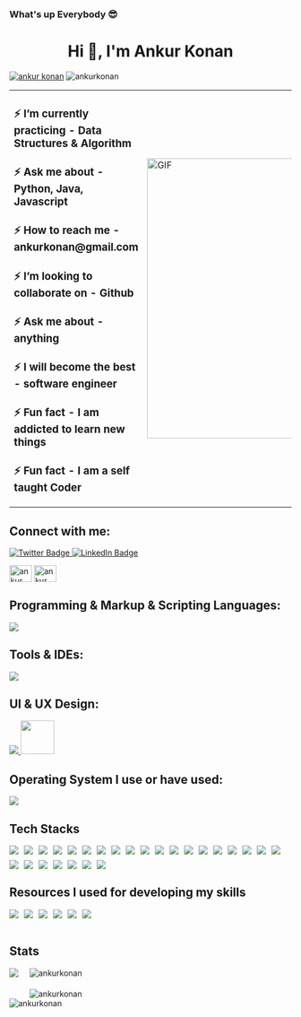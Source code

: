 ### What's up Everybody 😎

<!--
**AnkurKonan/AnkurKonan** is a ✨ _special_ ✨ repository because its README.md (this file) appears on your GitHub profile.
Here are some ideas to get you started:
- 🔭 I’m currently working on ...
- 🌱 I’m currently learning ...
- 👯 I’m looking to collaborate on ...
- 🤔 I’m looking for help with ...
- 💬 Ask me about ...
- 📫 How to reach me: ...
- 😄 Pronouns: ...
- ⚡ Fun fact: ...
-->

<h1 align="center">Hi 👋, I'm Ankur Konan</h1>
<a href="https://x.com/AnkurKonan2004" target="blank"><img src="https://img.shields.io/twitter/follow/ankur konan?logo=twitter&style=for-the-badge" alt="ankur konan" /></a>
<img src="https://komarev.com/ghpvc/?username=ankurkonan&label=Profile%20views&color=ff0000&style=flat-square" alt="ankurkonan" />
<table>
  <tr>
    <td>
      <h3>⚡ I’m currently practicing - Data Structures & Algorithm</h3>
      <h3>⚡ Ask me about - Python, Java, Javascript </h3>
      <h3>⚡ How to reach me - ankurkonan@gmail.com </h3>
      <h3>⚡ I’m looking to collaborate on - Github </h3>
      <h3>⚡ Ask me about - anything </h3>
      <h3>⚡ I will become the best - software engineer </h3>
      <h3>⚡ Fun fact - I am addicted to learn new things </h3>
      <h3>⚡ Fun fact - I am a self taught Coder </h3>
    </td>
    <td>
      <img src="https://github.com/user-attachments/assets/016ada26-2f4c-44ac-b936-0cd0c412af60" alt="GIF" width="500" />
    </td>
  </tr>
</table>


<h2 align="left">Connect with me:</h2>
  <a href="https://x.com/AnkurKonan2004">
    <img src="https://img.shields.io/badge/Twitter-blue?style=for-the-badge&logo=twitter&logoColor=white" alt="Twitter Badge"/>
  </a>
  <a href="https://www.linkedin.com/in/ankur-konan-084701287/L">
    <img src="https://img.shields.io/badge/LinkedIn-blue?style=for-the-badge&logo=linkedin&logoColor=white" alt="LinkedIn Badge"/>
  </a>
<p align="left">
<a href="https://twitter.com/ankur konan" target="blank"><img align="center" src="https://raw.githubusercontent.com/rahuldkjain/github-profile-readme-generator/master/src/images/icons/Social/twitter.svg" alt="ankur konan" height="30" width="40" /></a>
<a href="https://www.linkedin.com/in/ankur-konan-084701287/" target="blank"><img align="center" src="https://raw.githubusercontent.com/rahuldkjain/github-profile-readme-generator/master/src/images/icons/Social/linked-in-alt.svg" alt="ankur konan" height="30" width="40" /></a>
</p>

<h2 align="left">Programming & Markup & Scripting Languages:</h2>
<p align="left"> <a href="https://skillicons.dev">
    <img src="https://skillicons.dev/icons?i=html,css,js,c,java,py,arduino,bash,php," />
  </a></p>
<h2 align="left">Tools & IDEs:</h2>
<p align="left"> <a href="https://skillicons.dev">
    <img src="https://skillicons.dev/icons?i=vim,pycharm,idea,arduino,androidstudio" />
  </a></p>
<h2 align="left">UI & UX Design:</h2>
<p align="left"> <a href="https://skillicons.dev">
    <img src="https://skillicons.dev/icons?i=figma" />
  <img src="https://github-production-user-asset-6210df.s3.amazonaws.com/136815194/253220886-02494c7c-de6a-43a6-9293-6369696842ed.png" width="60" height="60"/>
  </a></p>
<h2 align="left">Operating System I use or have used:</h2>
<p align="left"> <a href="https://skillicons.dev">
    <img src="https://skillicons.dev/icons?i=linux,apple,windows" />
  </a></p>
<h2  align="left">Tech Stacks</h2>

<div class="badge-container" style="display: flex; flex-wrap: wrap; gap: 10px;">
  <img src="https://img.shields.io/badge/Python-3776AB?style=for-the-badge&logo=python&logoColor=white"/>
  <img src="https://img.shields.io/badge/HTML-239120?style=for-the-badge&logo=html5&logoColor=white"/>
  <img src="https://img.shields.io/badge/CSS-239120?&style=for-the-badge&logo=css3&logoColor=white"/>
  <img src="https://img.shields.io/badge/JavaScript-F7DF1E?style=for-the-badge&logo=JavaScript&logoColor=white"/>
  <img src="https://img.shields.io/badge/HTML5-E34F26?style=for-the-badge&logo=html5&logoColor=white"/>
  <img src="https://img.shields.io/badge/C-00599C?style=for-the-badge&logo=c&logoColor=white"/>
  <img src="https://img.shields.io/badge/Java-ED8B00?style=for-the-badge&logo=openjdk&logoColor=white"/>
  <img src="https://img.shields.io/badge/Spring-6DB33F?style=for-the-badge&logo=spring&logoColor=white"/>
  <img src="https://img.shields.io/badge/VIM-%2311AB00.svg?&style=for-the-badge&logo=vim&logoColor=white"/>
  <img src="https://img.shields.io/badge/Visual_Studio_Code-0078D4?style=for-the-badge&logo=visual%20studio%20code&logoColor=white"/>
  <img src="https://img.shields.io/badge/-Arduino-00979D?style=for-the-badge&logo=Arduino&logoColor=white"/>
  <img src="https://img.shields.io/badge/Tailwind_CSS-38B2AC?style=for-the-badge&logo=tailwind-css&logoColor=white"/>
  <img src="https://img.shields.io/badge/Canva-%2300C4CC.svg?&style=for-the-badge&logo=Canva&logoColor=white"/>
  <img src="https://img.shields.io/badge/Figma-F24E1E?style=for-the-badge&logo=figma&logoColor=white"/>
  <img src="https://img.shields.io/badge/Krita-203759?style=for-the-badge&logo=krita&logoColor=EEF37B"/>
  <img src="https://img.shields.io/badge/OpenCV-27338e?style=for-the-badge&logo=OpenCV&logoColor=white"/>
  <img src="https://img.shields.io/badge/json-5E5C5C?style=for-the-badge&logo=json&logoColor=white"/>
  <img src="https://img.shields.io/badge/Numpy-777BB4?style=for-the-badge&logo=numpy&logoColor=white"/>
  <img src="https://img.shields.io/badge/Linux-FCC624?style=for-the-badge&logo=linux&logoColor=black"/>
  <img src="https://img.shields.io/badge/mac%20os-000000?style=for-the-badge&logo=apple&logoColor=white"/>
  <img src="https://img.shields.io/badge/Prisma-3982CE?style=for-the-badge&logo=Prisma&logoColor=white"/>
  <img src="https://img.shields.io/badge/GIT-E44C30?style=for-the-badge&logo=git&logoColor=white"/>
  <img src="https://img.shields.io/badge/tmux-1BB91F?style=for-the-badge&logo=tmux&logoColor=white"/>
  <img src="https://img.shields.io/badge/GitHub-100000?style=for-the-badge&logo=github&logoColor=white"/>
  <img src="https://img.shields.io/badge/blender-%23F5792A.svg?style=for-the-badge&logo=blender&logoColor=white"/>
  <img src="https://img.shields.io/badge/Matplotlib-%23ffffff.svg?style=for-the-badge&logo=Matplotlib&logoColor=black"/>
</div>

<h2  align="left">Resources I used for developing my skills</h2>
<div style="display: flex; flex-wrap: wrap; gap: 10px;">
  <img src="https://img.shields.io/badge/YouTube-%23FF0000.svg?style=for-the-badge&logo=YouTube&logoColor=white"/>
  <img src="https://img.shields.io/badge/freecodecamp-27273D?style=for-the-badge&logo=freecodecamp&logoColor=white"/>
  <img src="https://img.shields.io/badge/-LeetCode-FFA116?style=for-the-badge&logo=LeetCode&logoColor=black"/>
  <img src="https://img.shields.io/badge/-Hackerrank-2EC866?style=for-the-badge&logo=HackerRank&logoColor=white"/>
  <img src="https://img.shields.io/badge/Coursera-0056D2?style=for-the-badge&logo=Coursera&logoColor=white"/>
  <img src="https://img.shields.io/badge/Udemy-EC5252?style=for-the-badge&logo=Udemy&logoColor=white"/>
</div>
<br>

<h2 align="left">Stats</h2>

<div style="display: flex; gap: 20px;">
    <img align="center" src="https://github-profile-trophy.vercel.app/?username=ankurkonan&theme=algolia">
    <div style="display: flex; flex-direction: column; gap: 20px;">
        <div>
            <img align="center" src="https://github-readme-stats.vercel.app/api?username=ankurkonan&show_icons=true&locale=en&theme=algolia&card_width=880" alt="ankurkonan"/>
        </div>
        <div>
            <img align="center" src="https://github-readme-streak-stats.herokuapp.com/?user=ankurkonan&theme=algolia&card_width=880" alt="ankurkonan"/>
        </div>
    </div>
</div>
<div style="width: 800px; display: flex; flex-direction: column; justify-content: center;">
    <img align="center" src="https://github-readme-stats.vercel.app/api/top-langs/?username=ankurkonan&layout=compact&theme=algolia&card_width=880" alt="ankurkonan"/>
</div>



